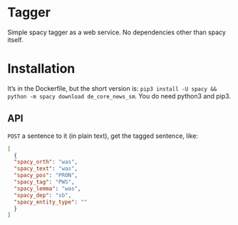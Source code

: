 
# Tagger

Simple spacy tagger as a web service. No dependencies other than spacy itself.

# Installation

It’s in the Dockerfile, but the short version is: `pip3 install -U spacy && python -m spacy download de_core_news_sm`. You do need python3 and pip3.

## API

`POST` a sentence to it (in plain text), get the tagged sentence, like:

```JSON
[
  {
  "spacy_orth": "was",
  "spacy_text": "was",
  "spacy_pos": "PRON",
  "spacy_tag": "PWS",
  "spacy_lemma": "was",
  "spacy_dep": "sb",
  "spacy_entity_type": ""
  }
]
````
